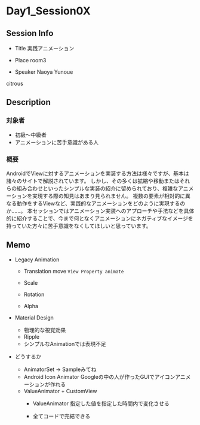 # Day1_Session0X

## Session Info
* Title
実践アニメーション

* Place
room3

* Speaker
Naoya Yunoue

citrous

## Description

### 対象者
- 初級〜中級者
- アニメーションに苦手意識がある人

### 概要
AndroidでViewに対するアニメーションを実装する方法は様々ですが、基本は諸々のサイトで解説されています。
しかし、その多くは拡縮や移動またはそれらの組み合わせといったシンプルな実装の紹介に留められており、複雑なアニメーションを実現する際の知見はあまり見られません。
複数の要素が相対的に異なる動作をするViewなど、実践的なアニメーションをどのように実現するのか……。
本セッションではアニメーション実装へのアプローチや手法などを具体的に紹介することで、今まで何となくアニメーションにネガティブなイメージを持っていた方々に苦手意識をなくしてほしいと思っています。

## Memo
* Legacy Animation
    * Translation
      move
      `View Property animate`
    * Scale

    * Rotation

    * Alpha

* Material Design
  * 物理的な視覚効果
  * Ripple
  * シンプルなAnimationでは表現不足

* どうするか
    * AnimatorSet -> Sampleみてね
    * Android Icon Animator
        Googleの中の人が作ったGUIでアイコンアニメーションが作れる
    * ValueAnimator + CustomView
        * ValueAnimator
            指定した値を指定した時間内で変化させる

        * 全てコードで完結できる
